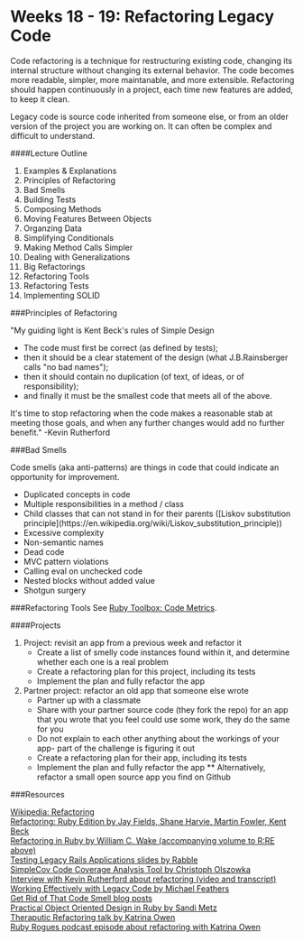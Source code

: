 # Weeks 18 - 19: Refactoring Legacy Code

Code refactoring is a technique for restructuring existing code, changing its internal structure without changing its external behavior. The code becomes more readable, simpler, more maintanable, and more extensible. Refactoring should happen continuously in a project, each time new features are added, to keep it clean.

Legacy code is source code inherited from someone else, or from an older version of the project you are working on. It can often be complex and difficult to understand.


####Lecture Outline
1. Examples & Explanations
2. Principles of Refactoring
3. Bad Smells
4. Building Tests
5. Composing Methods
6. Moving Features Between Objects
7. Organzing Data
8. Simplifying Conditionals
9. Making Method Calls Simpler
10. Dealing with Generalizations
11. Big Refactorings
12. Refactoring Tools
13. Refactoring Tests
14. Implementing SOLID


###Principles of Refactoring

"My guiding light is Kent Beck's rules of Simple Design
<ul>
	<li>The code must first be correct (as defined by tests);</li>
	<li>then it should be a clear statement of the design (what J.B.Rainsberger calls "no bad names");</li>
	<li>then it should contain no duplication (of text, of ideas, or of responsibility);</li>
	<li>and finally it must be the smallest code that meets all of the above.</li>
</ul>
It's time to stop refactoring when the code makes a reasonable stab at meeting those goals, and when any further changes would add no further benefit."
-Kevin Rutherford


###Bad Smells

Code smells (aka anti-patterns) are things in code that could indicate an opportunity for improvement.
<ul>
	<li>Duplicated concepts in code</li>
	<li>Multiple responsibilities in a method / class</li>
	<li>Child classes that can not stand in for their parents ([Liskov substitution principle](https://en.wikipedia.org/wiki/Liskov_substitution_principle))</li>
	<li>Excessive complexity</li>
	<li>Non-semantic names</li>
	<li>Dead code</li>
	<li>MVC pattern violations</li>
	<li>Calling eval on unchecked code</li>
	<li>Nested blocks without added value</li>
	<li>Shotgun surgery</li>
</ul>


###Refactoring Tools
See [Ruby Toolbox: Code Metrics](https://www.ruby-toolbox.com/categories/code_metrics).


####Projects
1. Project: revisit an app from a previous week and refactor it
	- Create a list of smelly code instances found within it, and determine whether each one is a real problem
	- Create a refactoring plan for this project, including its tests
	- Implement the plan and fully refactor the app
2. Partner project: refactor an old app that someone else wrote
	- Partner up with a classmate
	- Share with your partner source code (they fork the repo) for an app that you wrote that you feel could use some work, they do the same for you
	- Do not explain to each other anything about the workings of your app- part of the challenge is figuring it out
	- Create a refactoring plan for their app, including its tests
	- Implement the plan and fully refactor the app
	** Alternatively, refactor a small open source app you find on Github


###Resources

[Wikipedia: Refactoring](http://en.wikipedia.org/wiki/Refactoring)<br>
[Refactoring: Ruby Edition by Jay Fields, Shane Harvie, Martin Fowler, Kent Beck](http://www.amazon.com/Refactoring-Ruby-Edition-Jay-Fields/dp/0321603508/ref=sr_1_2?ie=UTF8&qid=1371745491&sr=8-2&keywords=refactoring+martin+fowler)<br>
[Refactoring in Ruby by William C. Wake (accompanying volume to R:RE above)](http://www.amazon.com/gp/product/0321545044?ie=UTF8&tag=thlafa-20&linkCode=as2&camp=1789&creative=390957&creativeASIN=0321545044)<br>
[Testing Legacy Rails Applications slides by Rabble](http://www.slideshare.net/rabble/testing-legacy-rails-apps)<br>
[SimpleCov Code Coverage Analysis Tool by Christoph Olszowka](https://github.com/colszowka/simplecov)<br>
[Interview with Kevin Rutherford about refactoring (video and transcript)](http://www.infoq.com/interviews/rutherford-refactoring-ruby)<br>
[Working Effectively with Legacy Code by Michael Feathers](http://www.amazon.com/books/dp/0131177052)<br>
[Get Rid of That Code Smell blog posts](http://solnic.eu/2012/03/30/get-rid-of-that-code-smell.html)<br>
[Practical Object Oriented Design in Ruby by Sandi Metz](http://www.poodr.info/)<br>
[Theraputic Refactoring talk by Katrina Owen](http://kytrinyx.com/therapeutic-refactoring)<br>
[Ruby Rogues podcast episode about refactoring with Katrina Owen](http://rubyrogues.com/069-rr-therapeutic-refactoring-with-katrina-owen/)<br>